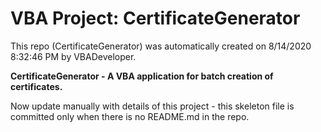 # VBA Project: CertificateGenerator
This repo (CertificateGenerator) was automatically created on 8/14/2020 8:32:46 PM by VBADeveloper.

**CertificateGenerator - A VBA application for batch creation of certificates.**

Now update manually with details of this project - this skeleton file is committed only when there is no README.md in the repo.